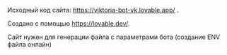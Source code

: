 Исходный код сайта: https://viktoria-bot-vk.lovable.app/ .

Создано с помощью https://lovable.dev/.

Сайт нужен для генерации файла с параметрами бота (создание ENV файла онлайн)
